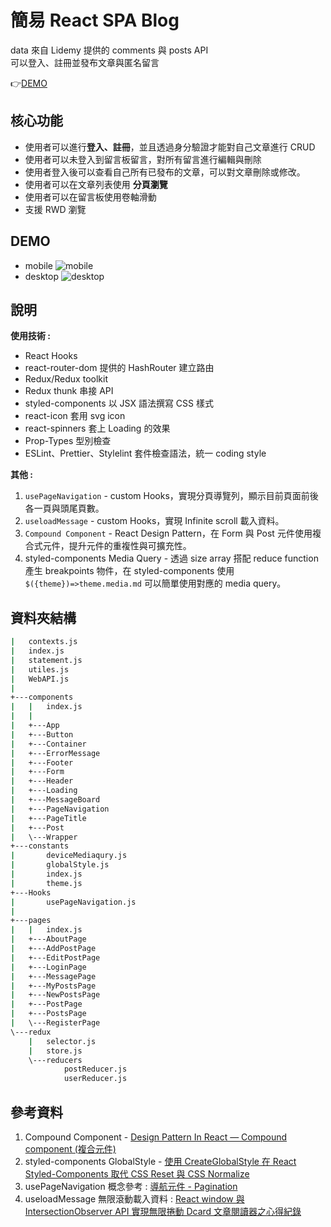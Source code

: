 # 簡易 React SPA Blog

data 來自 Lidemy 提供的 comments 與 posts API  
可以登入、註冊並發布文章與匿名留言

👉[DEMO](https://meitung473.github.io/React-SPA-Blog/)


## 核心功能
-   使用者可以進行**登入、註冊**，並且透過身分驗證才能對自己文章進行 CRUD
-   使用者可以未登入到留言板留言，對所有留言進行編輯與刪除
-   使用者登入後可以查看自己所有已發布的文章，可以對文章刪除或修改。
-   使用者可以在文章列表使用 **分頁瀏覽**
-   使用者可以在留言板使用卷軸滑動
-   支援 RWD 瀏覽

## DEMO
-   mobile
![mobile](./img/my-app\img\mobile.jpeg)
-   desktop
![desktop](./img/my-app\img\desktop.jpeg)

## 說明

**使用技術 :**

-   React Hooks
-   react-router-dom 提供的 HashRouter 建立路由
-   Redux/Redux toolkit
-   Redux thunk 串接 API
-   styled-components 以 JSX 語法撰寫 CSS 樣式
-   react-icon 套用 svg icon
-   react-spinners 套上 Loading 的效果
-   Prop-Types 型別檢查
-   ESLint、Prettier、Stylelint 套件檢查語法，統一 coding style 

**其他 :**

1. `usePageNavigation` - custom Hooks，實現分頁導覽列，顯示目前頁面前後各一頁與頭尾頁數。
2. `useloadMessage` -  custom Hooks，實現 Infinite scroll 載入資料。
3. `Compound Component` - React Design Pattern，在 Form 與 Post 元件使用複合式元件，提升元件的重複性與可擴充性。
4. styled-components Media Query - 透過 size array 搭配 reduce function 產生 breakpoints 物件，在 styled-components 使用 `$({theme})=>theme.media.md` 可以簡單使用對應的 media query。   



## 資料夾結構

```bash
|   contexts.js
|   index.js
|   statement.js
|   utiles.js
|   WebAPI.js
|
+---components
|   |   index.js
|   |
|   +---App
|   +---Button
|   +---Container
|   +---ErrorMessage
|   +---Footer
|   +---Form
|   +---Header
|   +---Loading
|   +---MessageBoard
|   +---PageNavigation
|   +---PageTitle
|   +---Post
|   \---Wrapper
+---constants
|       deviceMediaqury.js
|       globalStyle.js
|       index.js
|       theme.js
+---Hooks
|       usePageNavigation.js
|
+---pages
|   |   index.js
|   +---AboutPage
|   +---AddPostPage
|   +---EditPostPage
|   +---LoginPage
|   +---MessagePage
|   +---MyPostsPage
|   +---NewPostsPage
|   +---PostPage
|   +---PostsPage
|   \---RegisterPage
\---redux
    |   selector.js
    |   store.js
    \---reducers
            postReducer.js
            userReducer.js
```

## 參考資料

1. Compound Component - [Design Pattern In React — Compound component (複合元件)](https://oldmo860617.medium.com/design-pattern-in-react-component-compound-component-%E8%A4%87%E5%90%88%E5%85%83%E4%BB%B6-46ed5fb65459)
2. styled-components GlobalStyle - [使用 CreateGlobalStyle 在 React Styled-Components 取代 CSS Reset 與 CSS Normalize](https://medium.com/itsoktomakemistakes/%E4%BD%BF%E7%94%A8-createglobalstyle-%E5%9C%A8-react-styled-components-%E5%8F%96%E4%BB%A3-css-reset-%E8%88%87-css-normalize-fc8faa8059f1)
3. usePageNavigation 概念參考 : [導航元件 - Pagination](https://ithelp.ithome.com.tw/articles/10278297)
4. useloadMessage 無限滾動載入資料 : [React window 與 IntersectionObserver API 實現無限捲動 Dcard 文章閱讀器之心得紀錄](https://oldmo860617.medium.com/react-window-%E8%88%87-intersectionobserver-api-%E5%AF%A6%E7%8F%BE%E7%84%A1%E9%99%90%E6%8D%B2%E5%8B%95-dcard-%E6%96%87%E7%AB%A0%E9%96%B1%E8%AE%80%E5%99%A8%E4%B9%8B%E5%BF%83%E5%BE%97%E7%B4%80%E9%8C%84-97bc1c3faa07)


